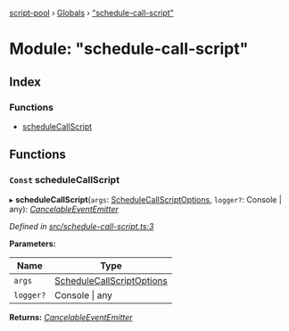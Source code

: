 [script-pool](../README.md) › [Globals](../globals.md) › ["schedule-call-script"](_schedule_call_script_.md)

# Module: "schedule-call-script"

## Index

### Functions

* [scheduleCallScript](_schedule_call_script_.md#const-schedulecallscript)

## Functions

### `Const` scheduleCallScript

▸ **scheduleCallScript**(`args`: [ScheduleCallScriptOptions](../interfaces/_util_.schedulecallscriptoptions.md), `logger?`: Console | any): *[CancelableEventEmitter](../classes/_util_.cancelableeventemitter.md)*

*Defined in [src/schedule-call-script.ts:3](https://github.com/claukers/script-pool/blob/b4310bf/src/schedule-call-script.ts#L3)*

**Parameters:**

Name | Type |
------ | ------ |
`args` | [ScheduleCallScriptOptions](../interfaces/_util_.schedulecallscriptoptions.md) |
`logger?` | Console &#124; any |

**Returns:** *[CancelableEventEmitter](../classes/_util_.cancelableeventemitter.md)*
